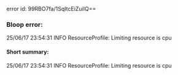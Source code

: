 error id: 99RBO7fa/1SqItcEiZuiIQ==
### Bloop error:

25/06/17 23:54:31 INFO ResourceProfile: Limiting resource is cpu
#### Short summary: 

25/06/17 23:54:31 INFO ResourceProfile: Limiting resource is cpu